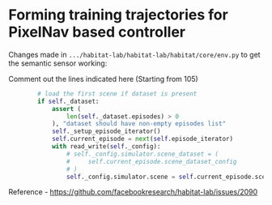 # Forming training trajectories for PixelNav based controller

Changes made in `.../habitat-lab/habitat-lab/habitat/core/env.py` to get the semantic sensor working:

Comment out the lines indicated here (Starting from 105)

```python
        # load the first scene if dataset is present
        if self._dataset:
            assert (
                len(self._dataset.episodes) > 0
            ), "dataset should have non-empty episodes list"
            self._setup_episode_iterator()
            self.current_episode = next(self.episode_iterator)
            with read_write(self._config):
                # self._config.simulator.scene_dataset = (
                #     self.current_episode.scene_dataset_config
                # )
                self._config.simulator.scene = self.current_episode.scene_id
```

Reference - https://github.com/facebookresearch/habitat-lab/issues/2090
